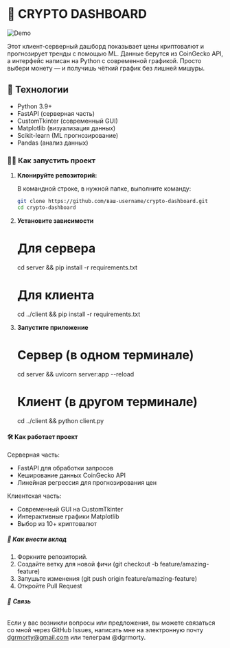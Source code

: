 # 💎 CRYPTO DASHBOARD

![Demo](https://steamuserimages-a.akamaihd.net/ugc/958603887331737197/95FF99272F00685E8A17A79F804E1059E549E6B1/?imw=512&amp;imh=393&amp;ima=fit&amp;impolicy=Letterbox&amp;imcolor=%23000000&amp;letterbox=true)

Этот клиент-серверный дашборд показывает цены криптовалют и прогнозирует тренды с помощью ML. Данные берутся из CoinGecko API, а интерфейс написан на Python с современной графикой. Просто выбери монету — и получишь чёткий график без лишней мишуры.

## 🚀 **Технологии**

- Python 3.9+
- FastAPI (серверная часть)
- CustomTkinter (современный GUI)
- Matplotlib (визуализация данных)
- Scikit-learn (ML прогнозирование)
- Pandas (анализ данных)


### 🧑‍💻 **Как запустить проект**

1. **Клонируйте репозиторий:**

   В командной строке, в нужной папке, выполните команду:
   
   ```bash
   git clone https://github.com/ваш-username/crypto-dashboard.git
   cd crypto-dashboard

2. **Установите зависимости**
   
   # Для сервера
   cd server && pip install -r requirements.txt
   
   # Для клиента
   cd ../client && pip install -r requirements.txt

3. **Запустите приложение**

   # Сервер (в одном терминале)
   cd server && uvicorn server:app --reload

   # Клиент (в другом терминале)
   cd ../client && python client.py

#### 🛠️ **Как работает проект**

Серверная часть:

- FastAPI для обработки запросов
- Кеширование данных CoinGecko API
- Линейная регрессия для прогнозирования цен

Клиентская часть:

- Современный GUI на CustomTkinter
- Интерактивные графики Matplotlib
- Выбор из 10+ криптовалют


##### 🤝 **Как внести вклад**

1. Форкните репозиторий.
2. Создайте ветку для новой фичи (git checkout -b feature/amazing-feature)
3. Запушьте изменения (git push origin feature/amazing-feature)
4. Откройте Pull Request


###### 💬 **Связь**

Если у вас возникли вопросы или предложения, вы можете связаться со мной через GitHub Issues, написать мне на электронную почту dgrmorty@gmail.com или телеграм @dgrmorty.




   